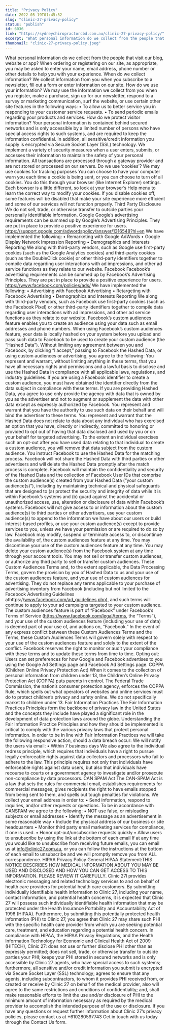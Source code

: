 ```yaml
---
title: "Privacy Policy"
date: 2022-05-19T01:45:52
slug: "clinic-27-privacy-policy"
status: "publish"
id: 6036
link: "https://sydneychiropractorcbd.com.au/clinic-27-privacy-policy/"
excerpt: "What personal information do we collect from the people that visit our blog, website or app?  When ordering or registering on our site, as appropriate, you may be asked to enter your name, email address, phone number or other details to help you with your experience.  When do we collect information?  We collect information from [&hellip;]"
thumbnail: "clinic-27-privacy-policy.jpeg"
---
```


What personal information do we collect from the people that visit our blog, website or app? When ordering or registering on our site, as appropriate, you may be asked to enter your name, email address, phone number or other details to help you with your experience. When do we collect information? We collect information from you when you subscribe to a newsletter, fill out a form or enter information on our site. How do we use your information? We may use the information we collect from you when you register, make a purchase, sign up for our newsletter, respond to a survey or marketing communication, surf the website, or use certain other site features in the following ways: • To allow us to better service you in responding to your customer service requests. • To send periodic emails regarding your products and services. How do we protect visitor information? Your personal information is contained behind secured networks and is only accessible by a limited number of persons who have special access rights to such systems, and are required to keep the information confidential. In addition, all sensitive/credit information you supply is encrypted via Secure Socket Layer (SSL) technology. We implement a variety of security measures when a user enters, submits, or accesses their information to maintain the safety of your personal information. All transactions are processed through a gateway provider and are not stored or processed on our servers. Do we use ‘cookies’? We may use cookies for tracking purposes You can choose to have your computer warn you each time a cookie is being sent, or you can choose to turn off all cookies. You do this through your browser (like Internet Explorer) settings. Each browser is a little different, so look at your browser’s Help menu to learn the correct way to modify your cookies. If you disable cookies off, some features will be disabled that make your site experience more efficient and some of our services will not function properly. Third Party Disclosure We do not sell, trade, or otherwise transfer to outside parties your personally identifiable information. Google Google’s advertising requirements can be summed up by Google’s Advertising Principles. They are put in place to provide a positive experience for users. https://support.google.com/adwordspolicy/answer/1316548?hl=en We have implemented the following: • Remarketing with Google AdWords • Google Display Network Impression Reporting • Demographics and Interests Reporting We along with third-party vendors, such as Google use first-party cookies (such as the Google Analytics cookies) and third-party cookies (such as the DoubleClick cookie) or other third-party identifiers together to compile data regarding user interactions with ad impressions, and other ad service functions as they relate to our website. Facebook Facebook’s advertising requirements can be summed up by Facebook’s Advertising Principles. They are put in place to provide a positive experience for users. https://www.facebook.com/policies/ads/ We have implemented the following: • Advertising with Facebook Advertising • Retargeting with Facebook Advertising • Demographics and Interests Reporting We along with third-party vendors, such as Facebook use first-party cookies (such as the Facebook Pixel) or other third-party identifiers together to compile data regarding user interactions with ad impressions, and other ad service functions as they relate to our website. Facebook’s custom audiences feature enables you to create an audience using your data such as email addresses and phone numbers. When using Facebook’s custom audiences feature, your data is locally hashed on your system before you upload and pass such data to Facebook to be used to create your custom audience (the “Hashed Data”). Without limiting any agreement between you and Facebook, by clicking “I accept,” passing to Facebook the Hashed Data, or using custom audiences or advertising, you agree to the following: You represent and warrant, without limiting anything in these terms, that you have all necessary rights and permissions and a lawful basis to disclose and use the Hashed Data in compliance with all applicable laws, regulations, and industry guidelines. If you are using a Facebook identifier to create a custom audience, you must have obtained the identifier directly from the data subject in compliance with these terms. If you are providing Hashed Data, you agree to use only provide the agency with data that is owned by you as the advertiser and not to augment or supplement the data with other data except as expressly authorized by Facebook. You represent and warrant that you have the authority to use such data on their behalf and will bind the advertiser to these terms. You represent and warrant that the Hashed Data does not relate to data about any individual who has exercised an option that you have, directly or indirectly, committed to honoring or provided to opt out of having that data disclosed and used by you or on your behalf for targeted advertising. To the extent an individual exercises such an opt-out after you have used data relating to that individual to create a custom audience, you will remove that data subject from the custom audience. You instruct Facebook to use the Hashed Data for the matching process. Facebook will not share the Hashed Data with third parties or other advertisers and will delete the Hashed Data promptly after the match process is complete. Facebook will maintain the confidentiality and security of the Hashed Data and the collection of Facebook User IDs that comprise the custom audience(s) created from your Hashed Data (“your custom audience(s)”), including by maintaining technical and physical safeguards that are designed to (a) protect the security and integrity of data while it is within Facebook&#8217;s systems and (b) guard against the accidental or unauthorized access, use, alteration or disclosure of data within Facebook&#8217;s systems. Facebook will not give access to or information about the custom audience(s) to third parties or other advertisers, use your custom audience(s) to append to the information we have about our users or build interest-based profiles, or use your custom audience(s) except to provide services to you, unless we have your permission or are required to do so by law. Facebook may modify, suspend or terminate access to, or discontinue the availability of, the custom audiences feature at any time. You may discontinue your use of the custom audiences feature at any time. You may delete your custom audience(s) from the Facebook system at any time through your account tools. You may not sell or transfer custom audiences, or authorize any third party to sell or transfer custom audiences. These Custom Audiences Terms and, to the extent applicable, the Data Processing Terms, govern the provision by you of Hashed Data to us and your use of the custom audiences feature, and your use of custom audiences for advertising. They do not replace any terms applicable to your purchase of advertising inventory from Facebook (including but not limited to the Facebook Advertising Guidelines athttps://www.facebook.com/ad_guidelines.php), and such terms will continue to apply to your ad campaigns targeted to your custom audience. The custom audiences feature is part of “Facebook” under Facebook’s Terms of Service (https://www.facebook.com/legal/terms, the “Terms”), and your use of the custom audiences feature (including your use of data) is deemed part of your use of, and actions on, “Facebook.” In the event of any express conflict between these Custom Audiences Terms and the Terms, these Custom Audiences Terms will govern solely with respect to your use of the custom audiences feature and solely to the extent of the conflict. Facebook reserves the right to monitor or audit your compliance with these terms and to update these terms from time to time. Opting out: Users can set preferences for how Google and Facebook advertises to you using the Google Ad Settings page and Facebook Ad Settings page. COPPA (Children Online Privacy Protection Act) When it comes to the collection of personal information from children under 13, the Children’s Online Privacy Protection Act (COPPA) puts parents in control. The Federal Trade Commission, the nation’s consumer protection agency, enforces the COPPA Rule, which spells out what operators of websites and online services must do to protect children’s privacy and safety online. We do not specifically market to children under 13. Fair Information Practices The Fair Information Practices Principles form the backbone of privacy law in the United States and the concepts they include have played a significant role in the development of data protection laws around the globe. Understanding the Fair Information Practice Principles and how they should be implemented is critical to comply with the various privacy laws that protect personal information. In order to be in line with Fair Information Practices we will take the following responsive action, should a data breach occur: We will notify the users via email: • Within 7 business days We also agree to the individual redress principle, which requires that individuals have a right to pursue legally enforceable rights against data collectors and processors who fail to adhere to the law. This principle requires not only that individuals have enforceable rights against data users, but also that individuals have recourse to courts or a government agency to investigate and/or prosecute non-compliance by data processors. CAN SPAM Act The CAN-SPAM Act is a law that sets the rules for commercial email, establishes requirements for commercial messages, gives recipients the right to have emails stopped from being sent to them, and spells out tough penalties for violations. We collect your email address in order to: • Send information, respond to inquiries, and/or other requests or questions. To be in accordance with CANSPAM we agree to the following: • NOT use false, or misleading subjects or email addresses • Identify the message as an advertisement in some reasonable way • Include the physical address of our business or site headquarters • Monitor third party email marketing services for compliance, if one is used. • Honor opt-out/unsubscribe requests quickly • Allow users to unsubscribe by using the link at the bottom of each email If at any time you would like to unsubscribe from receiving future emails, you can email us at info@clinic27.com.au, or you can follow the instructions at the bottom of each email to unsubscribe and we will promptly remove you from ALL correspondence. HIPAA Privacy Policy General HIPAA Statement:THIS NOTICE DESCRIBES HOW MEDICAL INFORMATION ABOUT YOU MAY BE USED AND DISCLOSED AND HOW YOU CAN GET ACCESS TO THIS INFORMATION. PLEASE REVIEW IT CAREFULLY. Clinic 27l provides electronic messaging and related technology services to and on behalf of health care providers for potential health care customers. By submitting individually identifiable health information to Clinic 27, including your name, contact information, and potential health concerns, it is expected that Clinic 27 will possess such individually identifiable health information that may be protected under the Health Insurance Portability and Accountability Act of 1996 (HIPAA). Furthermore, by submitting this potentially protected health information (PHI) to Clinic 27, you agree that Clinic 27 may share such PHI with the specific health care provider from which you are seeking potential care, treatment, and education regarding a potential health concern. In compliance with HIPAA, the HIPAA Privacy Regulations, and the Health Information Technology for Economic and Clinical Health Act of 2009 (HITECH), Clinic 27: does not use or further disclose PHI other than as expressly permitted; does not sell, trade, or otherwise transfer to outside parties your PHI; keeps your PHI stored in secured networks and is only accessible by Clinic 27 agents, who have special access to such systems; furthermore, all sensitive and/or credit information you submit is encrypted via Secure Socket Layer (SSL) technology; agrees to ensure that any agents, including subcontractors, to whom it provides PHI received from, or created or receive by Clinic 27 on behalf of the medical provider, also will agree to the same restrictions and conditions of confidentiality; and, shall make reasonable efforts to limit the use and/or disclosure of PHI to the minimum amount of information necessary as required by the medical provider to accomplish the intended purpose of the use or disclosure. If you have any questions or request further information about Clinic 27&#8217;s privacy policies, please contact us at +610280597743 Get in touch with us today through the Contact Us form.
